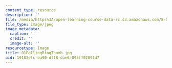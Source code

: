 ```yaml
---
content_type: resource
description: ''
file: /media/https%3A/open-learning-course-data-rc.s3.amazonaws.com/8-02t-electricity-and-magnetism-spring-2005/19183efcba90dff8dae6895ff02891d7_01FallingRingThumb.jpg
file_type: image/jpeg
image_metadata:
  caption: ''
  credit: ''
  image-alt: ''
resourcetype: Image
title: 01FallingRingThumb.jpg
uid: 19183efc-ba90-dff8-dae6-895ff02891d7
---
```

